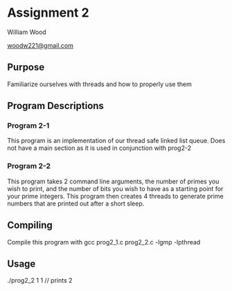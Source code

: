 # Assignment 2

William Wood

woodw221@gmail.com

## Purpose

Familiarize ourselves with threads and how to properly use them

## Program Descriptions

### Program 2-1

This program is an implementation of our thread safe linked list queue.
Does not have a main section as it is used in conjunction with prog2-2

### Program 2-2

This program takes 2 command line arguments, the number of primes you wish to print,
and the number of bits you wish to have as a starting point for your prime integers.
This program then creates 4 threads to generate prime numbers that are printed out after
a short sleep.

## Compiling

Compile this program with gcc prog2_1.c prog2_2.c -lgmp -lpthread

## Usage

./prog2_2 1 1 // prints 2


